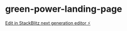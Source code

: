 # green-power-landing-page

[Edit in StackBlitz next generation editor ⚡️](https://stackblitz.com/~/github.com/jlerocher/green-power-landing-page)